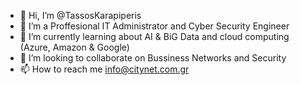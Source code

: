 - 👋 Hi, I’m @TassosKarapiperis
- 👀 I’m a Proffesional IT Administrator and Cyber Security Engineer 
- 🌱 I’m currently learning about AI & BiG Data and cloud computing (Azure, Amazon & Google)
- 💞️ I’m looking to collaborate on Bussiness Networks and Security
- 📫 How to reach me info@citynet.com.gr
<!---
TassosKarapiperis/TassosKarapiperis is a ✨ special ✨ repository because its `README.md` (this file) appears on your GitHub profile.
You can click the Preview link to take a look at your changes.
--->
